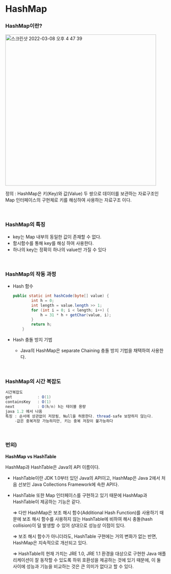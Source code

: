 # HashMap

### HashMap이란?

<img width="472" alt="스크린샷 2022-03-08 오후 4 47 39" src="https://user-images.githubusercontent.com/81874493/157190632-e2353638-fc89-471b-8521-a41a51034c1e.png">

정의 : HashMap은 키(Key)와 값(Value) 두 쌍으로 데이터를 보관하는 자료구조인 Map 인터페이스의 구현체로 키를 해싱하여 사용하는 자료구조 이다.

<br>

### HashMap의 특징

- key는 Map 내부의 동일한 값이 존재할 수 없다.
- 함시함수를 통해 key를 해싱 하여 사용한다.
- 하나의 key는 정확히 하나의 value만 가질 수 있다

<br>

### HashMap의 작동 과정

- Hash 함수
    
    ```java
    public static int hashCode(byte[] value) {
            int h = 0;
            int length = value.length >> 1;
            for (int i = 0; i < length; i++) {
                h = 31 * h + getChar(value, i);
            }
            return h;
        }
    ```
    
- Hash 충돌 방지 기법
    - Java의 HashMap은 separate Chaining  충돌 방지 기법을 채택하여 사용한다.

<br>

### HashMap의 시간 복잡도

```java
시간복잡도
get           : O(1)
containsKey   : O(1)
next          : O(h/n) h는 테이블 용량
java 1.2 에서 나옴
특징 : 순서에 상관없이 저장됨, Null을 허용한다. thread-safe 보장하지 않는다.
	-값은 중복저장 가능하지만, 키는 중복 저장이 불가능하다
```

<br>

### 번외)

**HashMap vs HashTable**

HashMap과 HashTable은 Java의 API 이름이다. 

- HashTable이란 JDK 1.0부터 있던 Java의 API이고, HashMap은 Java 2에서 처음 선보인 Java Collections Framework에 속한 API다.
- HashTable 또한 Map 인터페이스를 구현하고 있기 때문에 HashMap과 HashTable이 제공하는 기능은 같다.
    
    ⇒ 다만 HashMap은 보조 해시 함수(Additional Hash Function)를 사용하기 때문에 보조 해시 함수를 사용하지 않는 HashTable에 비하여 해시 충돌(hash collision)이 덜 발생할 수 있어 상대으로 성능상 이점이 있다. 
    
    ⇒ 보조 해시 함수가 아니더라도, HashTable 구현에는 거의 변화가 없는 반면, HashMap은 지속적으로 개선되고 있다. 
    
    ⇒ HashTable의 현재 가치는 JRE 1.0, JRE 1.1 환경을 대상으로 구현한 Java 애플리케이션이 잘 동작할 수 있도록 하위 호환성을 제공하는 것에 있기 때문에, 이 둘 사이에 성능과 기능을 비교하는 것은 큰 의미가 없다고 할 수 있다.
